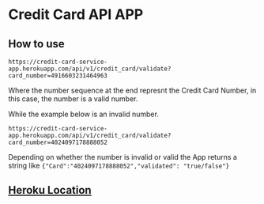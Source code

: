 # Credit Card API APP

## How to use

```
https://credit-card-service-app.herokuapp.com/api/v1/credit_card/validate?card_number=4916603231464963
```
Where the number sequence at the end represnt the Credit Card Number, in this case, the number is a valid number.

While the example below is an invalid number.
```
https://credit-card-service-app.herokuapp.com/api/v1/credit_card/validate?card_number=4024097178888052
```

Depending on whether the number is invalid or valid the App returns a string like
```{"Card":"4024097178888052","validated": "true/false"} ```

## [Heroku Location](https://credit-card-service-app.herokuapp.com/)
